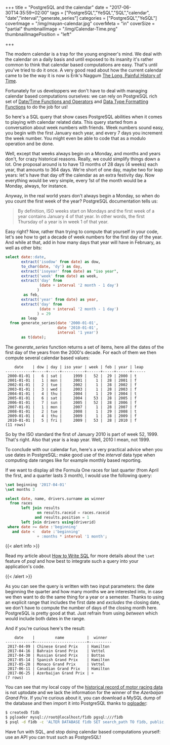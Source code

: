 +++
title = "PostgreSQL and the calendar"
date = "2017-06-30T14:35:59+02:00"
tags = ["PostgreSQL","YeSQL","SQL","calendar",
        "date","interval","generate_series"]
categories = ["PostgreSQL","YeSQL"]
coverImage = "/img/mayan-calendar.jpg"
coverMeta = "in"
coverSize = "partial"
thumbnailImage = "/img/Calendar-Time.png"
thumbnailImagePosition = "left"

+++

The modern calendar is a trap for the young engineer's mind. We deal with
the calendar on a daily basis and until exposed to its insanity it's rather
common to think that calendar based computations are easy. That's until
you've tried to do it once. A very good read about how the current calendar
came to be the way it is now is Erik's
Naggum [The Long, Painful History of Time](http://naggum.no/lugm-time.html).

<!--more-->

Fortunately for us developpers we don't have to deal with managing calendar
based computations ourselves: we can rely on PostgreSQL rich set
of
[Date/Time Functions and Operators](https://www.postgresql.org/docs/9.6/static/functions-datetime.html) and
[Data Type Formatting Functions](https://www.postgresql.org/docs/9.6/static/functions-formatting.html) to
do the job for us!

So here's a SQL query that show cases PostgreSQL abilities when it comes to
playing with calendar related data. This query started from a conversation
about week numbers with friends. Week numbers sound easy, you begin with the
first January each year, and every 7 days you increment the week number. You
might even be able to code that as a modulo operation and be done. 

Well, except that weeks always begin on a Monday, and months and years
don't, for crazy historical reasons. Really, we could simplify things down a
lot. One proposal around is to have 13 months of 28 days (4 weeks) each
year, that amounts to 364 days. We're short of one day, maybe two for leap
years: let's have that day off the calendar as an extra festivity day. Now
everything would be very simple, every 1st of the month would be a Monday,
always, for instance.

Anyway, in the real world years don't always begin a Monday, so when do you
count the first week of the year? PostgreSQL documentation tells us:

> By definition, ISO weeks start on Mondays and the first week of a year
> contains January 4 of that year. In other words, the first Thursday of a
> year is in week 1 of that year.

Easy right? Now, rather than trying to compute that yourself in your code,
let's see how to get a decade of week numbers for the first day of the year.
And while at that, add in how many days that year will have in February, as
well as other bits:

~~~ sql
select date::date,
       extract('isodow' from date) as dow,
       to_char(date, 'dy') as day,
       extract('isoyear' from date) as "iso year",
       extract('week' from date) as week,
       extract('day' from
               (date + interval '2 month - 1 day')
              )
        as feb,
       extract('year' from date) as year,
       extract('day' from
               (date + interval '2 month - 1 day')
              ) = 29
       as leap
  from generate_series(date '2000-01-01',
                       date '2010-01-01',
                       interval '1 year')
       as t(date);
~~~

The *generate_series* function returns a set of items, here all the dates of
the first day of the years from the 2000's decade. For each of them we then
compute several calendar based values:

~~~ psql
    date    | dow | day | iso year | week | feb | year | leap 
------------+-----+-----+----------+------+-----+------+------
 2000-01-01 |   6 | sat |     1999 |   52 |  29 | 2000 | t
 2001-01-01 |   1 | mon |     2001 |    1 |  28 | 2001 | f
 2002-01-01 |   2 | tue |     2002 |    1 |  28 | 2002 | f
 2003-01-01 |   3 | wed |     2003 |    1 |  28 | 2003 | f
 2004-01-01 |   4 | thu |     2004 |    1 |  29 | 2004 | t
 2005-01-01 |   6 | sat |     2004 |   53 |  28 | 2005 | f
 2006-01-01 |   7 | sun |     2005 |   52 |  28 | 2006 | f
 2007-01-01 |   1 | mon |     2007 |    1 |  28 | 2007 | f
 2008-01-01 |   2 | tue |     2008 |    1 |  29 | 2008 | t
 2009-01-01 |   4 | thu |     2009 |    1 |  28 | 2009 | f
 2010-01-01 |   5 | fri |     2009 |   53 |  28 | 2010 | f
(11 rows)
~~~

So by the ISO standard the first of January 2010 is part of week 52, 1999.
That's right. Also that year is a leap year. Well, 2010 I mean, not 1999.

To conclude with our calendar fun, here's a very practical advice when you
use dates in PostgreSQL: make good use of the *interval* data type when
computing date ranges like for example monthly based reporting.

If we want to display all the Formula One races for last quarter (from April
the first, and a quarter lasts 3 month), I would use the following query:

~~~ sql
\set beginning '2017-04-01'
\set months 3

select date, name, drivers.surname as winner
  from races
       left join results
              on results.raceid = races.raceid
             and results.position = 1
       left join drivers using(driverid)
 where date >= date :'beginning'
   and date <   date :'beginning'
              + :months * interval '1 month';
~~~

{{< alert info >}}

Read my article about [How to Write SQL](/blog/2017/06/how-to-write-sql/)
for more details about the `\set` feature of *psql* and how best to
integrate such a query into your application's code.

{{< /alert >}}

As you can see the query is written with two input parameters: the date
beginning the quarter and how many months we are interested into, in case we
then want to do the same thing for a year or a semester. Thanks to using an
explicit range that includes the first date and *excludes* the closing date,
we don't have to compute the number of days of the closing month here.
PostgreSQL is pretty good at that. Just refrain from using *between* which
would include both dates in the range.

And if you're curious here's the result:

~~~ psql
    date    |         name          |  winner  
------------+-----------------------+----------
 2017-04-09 | Chinese Grand Prix    | Hamilton
 2017-04-16 | Bahrain Grand Prix    | Vettel
 2017-04-30 | Russian Grand Prix    | Bottas
 2017-05-14 | Spanish Grand Prix    | Hamilton
 2017-05-28 | Monaco Grand Prix     | Vettel
 2017-06-11 | Canadian Grand Prix   | Hamilton
 2017-06-25 | Azerbaijan Grand Prix | ¤
(7 rows)
~~~

You can see that my local copy of
the [historical record of motor racing data](http://ergast.com/mrd/) is not
uptodate and we lack the information for the winner of the *Azerbaijan Grand
Prix*. If you're curious about it, you can download a MySQL dump of the
database and then import it into PostgreSQL thanks
to [pgloader](http://pgloader.io):

~~~ bash
$ createdb f1db
$ pgloader mysql://root@localhost/f1db pgsql:///f1db
$ psql -d f1db -c 'ALTER DATABASE f1db SET search_path TO f1db, public;'
~~~

Have fun with SQL, and stop doing calendar based computations yourself: use
an API you can trust such as PostgreSQL!
